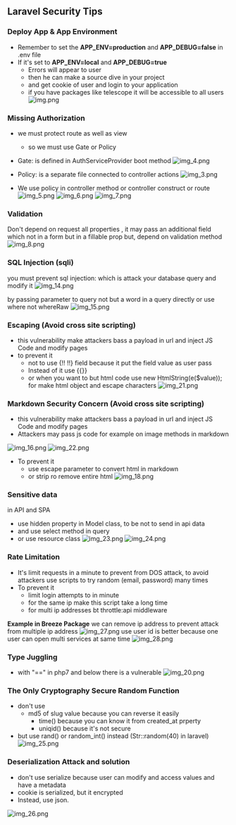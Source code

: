 ## Laravel Security Tips


### Deploy App & App Environment
- Remember to set the **APP_ENV=production** and **APP_DEBUG=false** in .env file 
- If it's set to **APP_ENV=local** and **APP_DEBUG=true**
  - Errors will appear to user 
  - then he can make a source dive in your project
  - and get cookie of user and login to your application
  - if you have packages like telescope it will be accessible to all users
![img.png](images/img.png)


### Missing Authorization

- we must protect route as well as view
  - so we must use Gate or Policy

- Gate: is defined in AuthServiceProvider boot method 
![img_4.png](images/img_4.png)

- Policy: is a separate file connected to controller actions
![img_3.png](images/img_3.png)

- We use policy in controller method or controller construct or route
![img_5.png](images/img_5.png)
![img_6.png](images/img_6.png)
![img_7.png](images/img_7.png)


### Validation

Don't depend on request all properties , it may pass an additional field which not in a form but in a fillable prop
but, depend on validation method 
![img_8.png](images/img_8.png)



### SQL Injection (sqli)

you must prevent sql injection: which is attack your database query and modify it
![img_14.png](images/img_14.png)

by passing parameter to query not but a word in a query directly
or use where not whereRaw
![img_15.png](images/img_15.png)


### Escaping (Avoid cross site scripting)
 
- this vulnerability make attackers bass a payload in url and inject JS Code and modify pages
- to prevent it 
    - not to use {!! !!} field because it put the field value as user pass 
    - Instead of it use {{}} 
    - or when you want to but html code use new HtmlString(e($value)); for make html object and escape characters
![img_21.png](images/img_21.png) 

### Markdown Security Concern (Avoid cross site scripting)

- this vulnerability make attackers bass a payload in url and inject JS Code and modify pages
- Attackers may pass js code for example on image methods in markdown 

![img_16.png](images/img_16.png)
![img_22.png](images/img_22.png)

- To prevent it
    - use escape parameter to convert html in markdown
    - or strip ro remove entire html
![img_18.png](images/img_18.png)

      
### Sensitive data

in API and SPA
- use hidden property in Model class, to be not to send in api data
- and use select method in query
- or use resource class 
![img_23.png](images/img_23.png)
![img_24.png](images/img_24.png)

### Rate Limitation

- It's limit requests in a minute to prevent from DOS attack,
to avoid attackers use scripts to try random (email, password) many times
- To prevent it
  -  limit login attempts to in minute 
    - for the same ip make this script take a long time
    - for multi ip addresses bt throttle:api middleware

**Example in Breeze Package**
we can remove ip address to prevent attack from multiple ip address
![img_27.png](images/img_27.png)
use user id is better because one user can open multi services at same time
![img_28.png](images/img_28.png)


### Type Juggling

- with "==" in php7 and below there is a vulnerable
![img_20.png](images/img_20.png)

### The Only Cryptography Secure Random Function
* don't use 
  - md5 of slug value because you can reverse it easily 
    - time() because you can know it from created_at prperty 
    - uniqid() because it's not secure
* but use rand() or random_int() instead (Str::random(40) in laravel)
![img_25.png](images/img_25.png)

### Deserialization Attack and solution

* don't use serialize because user can modify and access values and have a metadata
* cookie is serialized, but it encrypted
* Instead, use json.  

![img_26.png](images/img_26.png)
